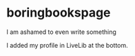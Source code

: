 # boringbookspage
I am ashamed to even write something

I added my profile in LiveLib at the bottom.
